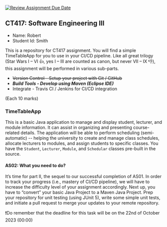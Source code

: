 [![Review Assignment Due Date](https://classroom.github.com/assets/deadline-readme-button-24ddc0f5d75046c5622901739e7c5dd533143b0c8e959d652212380cedb1ea36.svg)](https://classroom.github.com/a/ZNKBsCRs)
## CT417: Software Engineering III
* Name: Robert
* Student Id: Smith

This is a repository for CT417 assignment. You will find a simple TimeTableApp for you to use in your CI/CD pipeline. Like all great trilogy (Star Wars I – VI :+1:, yes I – III are counted as canon, but never VII – IX :-1:), this assignment will be performed in various sub-parts. 

* ~~Version Control - Setup your project with Git / GitHub~~ 
* ***Build Tools - Develop using Maven (Eclipse IDE)***
* Integrate - Travis CI / Jenkins for CI/CD integration

(Each 10 marks)

### TimeTableApp
This is a basic Java application to manage and display student, lecturer, and module information. It can assist in organizing and presenting course-related details. The application will be able to perform scheduling (semi-automatic) -- helping the university to create and manage class schedules, allocate lecturers to modules, and assign students to specific classes. You have the `Student`, `Lecturer`, `Module`, and `Schedular` classes pre-built in the source.

#### AS02: What you need to do?  
It’s time for part II, the sequel to our successful completion of AS01. In order to track your progress (i.e., mastery of CI/CD pipeline), we will have to increase the difficulty level of your assignment accordingly. Next up, you have to “convert” your basic Java Project to a Maven Java Project. Prep your repository for unit testing (using JUnit 5), write some simple unit tests, and initiate a pull request to merge your updates to your remote repository.

❗Do remember that the deadline for this task will be on the 22nd of October 2023 (00:00)
